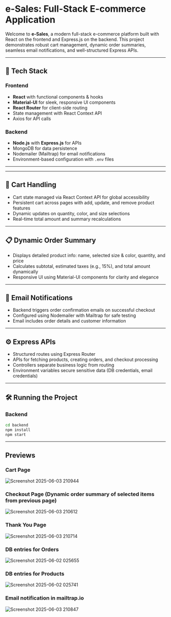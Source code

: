 # e-Sales: Full-Stack E-commerce Application

Welcome to **e-Sales**, a modern full-stack e-commerce platform built with React on the frontend and Express.js on the backend. This project demonstrates robust cart management, dynamic order summaries, seamless email notifications, and well-structured Express APIs.

---

## 🚀 Tech Stack

### Frontend
- **React** with functional components & hooks  
- **Material-UI** for sleek, responsive UI components  
- **React Router** for client-side routing  
- State management with React Context API  
- Axios for API calls  

### Backend
- **Node.js** with **Express.js** for APIs  
- MongoDB for data persistence  
- Nodemailer (Mailtrap) for email notifications  
- Environment-based configuration with `.env` files  

---


---

## 🛒 Cart Handling

- Cart state managed via React Context API for global accessibility  
- Persistent cart across pages with add, update, and remove product features  
- Dynamic updates on quantity, color, and size selections  
- Real-time total amount and summary recalculations  

---

## 📋 Dynamic Order Summary

- Displays detailed product info: name, selected size & color, quantity, and price  
- Calculates subtotal, estimated taxes (e.g., 15%), and total amount dynamically  
- Responsive UI using Material-UI components for clarity and elegance  

---

## 📧 Email Notifications

- Backend triggers order confirmation emails on successful checkout  
- Configured using Nodemailer with Mailtrap for safe testing  
- Email includes order details and customer information  

---

## ⚙️ Express APIs

- Structured routes using Express Router  
- APIs for fetching products, creating orders, and checkout processing  
- Controllers separate business logic from routing  
- Environment variables secure sensitive data (DB credentials, email credentials)  

---

## 🛠 Running the Project

### Backend
```bash
cd backend
npm install
npm start
```

---

## Previews

### Cart Page

![Screenshot 2025-06-03 210944](https://github.com/user-attachments/assets/5305e856-7107-4d96-8341-649f64a5fe4f)

### Checkout Page (Dynamic order summary of selected items from previous page)

![Screenshot 2025-06-03 210612](https://github.com/user-attachments/assets/e7ea2131-0798-4e46-8ed0-a4ac2339cdeb)

### Thank You Page

![Screenshot 2025-06-03 210714](https://github.com/user-attachments/assets/19c47760-39cf-4f5c-888a-68f43928e371)

### DB entries for Orders

![Screenshot 2025-06-02 025655](https://github.com/user-attachments/assets/594e1fc0-7910-4b06-9356-e5cf2ff43565)

### DB entries for Products

![Screenshot 2025-06-02 025741](https://github.com/user-attachments/assets/992f527f-4cd5-457b-89d8-da486ac411f5)

### Email notification in mailtrap.io

![Screenshot 2025-06-03 210847](https://github.com/user-attachments/assets/638a5c86-0062-47da-b5b5-82da0e7fbe60)



